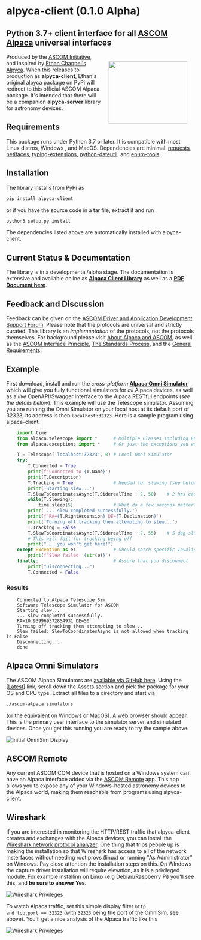 # alpyca-client (0.1.0 Alpha)

## Python 3.7+ client interface for all [ASCOM Alpaca](https://ascom-standards.org/Developer/Alpaca.htm) universal interfaces

<img align="right" width="210" height="166" hspace="20" vspace="20" src="https://ascom-standards.org/alpyca/readme-assets/AlpacaLogo210.png">Produced by the [ASCOM Initiative](https://ascom-standards.org), and inspired by [Ethan Chappel's Alpyca](https://github.com/EthanChappel/Alpyca).
When this releases to production as **alpyca-client**, Ethan's original alpyca package on PyPi will redirect to this official ASCOM Alpaca package. It's intended that there will be a companion **alpyca-server** library for astronomy devices.

## Requirements

This package runs under Python 3.7 or later. It is compatible with most Linux distros, Windows , and MacOS. Dependencies are minimal: [requests](https://pypi.org/project/requests/),
[netifaces](https://pypi.org/project/netifaces/),
[typing-extensions](https://pypi.org/project/typing-extensions/),
[python-dateutil](https://pypi.org/project/python-dateutil/), and
[enum-tools](https://pypi.org/project/enum-tools/).

## Installation

The library installs from PyPi as

```sh
pip install alpyca-client
```

or if you have the source code in a tar file, extract it and run

```sh
python3 setup.py install
```

The dependencies listed above are automatically installed with alpyca-client.

## Current Status & Documentation

The library is in a developmental/alpha stage. The documentation is extensive and available
online as **[Alpaca Client Library](https://ascom-standards.org/alpyca/)** as well as a
**[PDF Document here](https://ascom-standards.org/alpyca/alpyca-client.pdf)**.

## Feedback and Discussion

Feedback can be given on the [ASCOM Driver and Application Development Support Forum](https://ascomtalk.groups.io/g/Developer).
Please note that the protocols are universal and strictly curated. This library is an
_implementation_ of the protocols, not the protocols themselves. For background please visit
[About Alpaca and ASCOM](https://ascom-standards.org/About/Index.htm), as well as the
[ASCOM Interface Principle](https://ascom-standards.org/Standards/InterfacePrinciple.htm),
[The Standards Process](https://ascom-standards.org/Standards/StandardsProcess.htm), and
the [General Requirements](https://ascom-standards.org/Standards/Requirements.htm).

## Example

First download, install and run the _cross-platform_
**[Alpaca Omni Simulator](https://github.com/DanielVanNoord/ASCOM.Alpaca.Simulators#readme)**
which will give you fully functional simulators for _all_ Alpaca devices, as well as a _live_
OpenAPI/Swagger interface to the Alpaca RESTful endpoints (_see the details below_). This example will
use the Telescope simulator. Assuming you are running the Omni Simulator on your local host
at its default port of 32323, its address is then <code>localhost:32323</code>. Here is a sample
program using alpaca-client:

```python
    import time
    from alpaca.telescope import *      # Multiple Classes including Enumerations
    from alpaca.exceptions import *     # Or just the exceptions you want to catch

    T = Telescope('localhost:32323', 0) # Local Omni Simulator
    try:
        T.Connected = True
        print(f'Connected to {T.Name}')
        print(T.Description)
        T.Tracking = True               # Needed for slewing (see below)
        print('Starting slew...')
        T.SlewToCoordinatesAsync(T.SiderealTime + 2, 50)    # 2 hrs east of meridian
        while(T.Slewing):
            time.sleep(5)               # What do a few seconds matter?
        print('... slew completed successfully.')
        print(f'RA={T.RightAscension} DE={T.Declination}')
        print('Turning off tracking then attempting to slew...')
        T.Tracking = False
        T.SlewToCoordinatesAsync(T.SiderealTime + 2, 55)    # 5 deg slew N
        # This will fail for tracking being off
        print("... you won't get here!")
    except Exception as e:              # Should catch specific InvalidOperationException
        print(f'Slew failed: {str(e)}')
    finally:                            # Assure that you disconnect
        print("Disconnecting...")
        T.Connected = False
```

### Results

```tt
    Connected to Alpaca Telescope Sim
    Software Telescope Simulator for ASCOM
    Starting slew...
    ... slew completed successfully.
    RA=10.939969572854931 DE=50
    Turning off tracking then attempting to slew...
    Slew failed: SlewToCoordinatesAsync is not allowed when tracking is False
    Disconnecting...
    done
```

## Alpaca Omni Simulators

The ASCOM Alpaca Simulators are [available via GitHub here](https://github.com/DanielVanNoord/ASCOM.Alpaca.Simulators).
Using the \[[Latest](https://github.com/DanielVanNoord/ASCOM.Alpaca.Simulators/releases/tag/v0.1.2)\] link, scroll down the
Assets section and pick the package for your OS and CPU type. Extract all files to a directory and start via

```sh
./ascom-alpaca.simulators
```

(or the equivalent on Windows or MacOS). A web browser should appear. This is the primary user interface to the simulator
server and simulated devices. Once you get this running you are ready to try the sample above.

![Initial OmniSim Display](https://ascom-standards.org/alpyca/readme-assets/InitialBrowserAnnotated.png)

## ASCOM Remote

Any current ASCOM COM device that is hosted on a Windows system can have an Alpaca interface added via the
[ASCOM Remote](https://github.com/ASCOMInitiative/ASCOMRemote/releases/latest) app. This app allows you to
expose any of your Windows-hosted astronomy devices to the Alpaca world, making them reachable from programs
using alpyca-client.

## Wireshark

If you are interested in monitoring the HTTP/REST traffic that alpyca-client creates and exchanges with the
Alpaca devices, you can install the [Wireshark network protocol analyzer](https://www.wireshark.org/).
One thing that trips people up is making the installation so that Wireshark has access to all of the
network insterfaces without needing root provs (linux) or running "As Administrator" on Windows. Pay close
attention the installation steps on this. On WIndows the capture driver installation will require elevation,
as it is a privileged module. For example installinn on Linux (e.g Debian/Raspberry Pi) you'll see this,
and **be sure to answer Yes**.

![Wireshark Privileges](https://ascom-standards.org/alpyca/readme-assets/WireSharkPrivs.png)

To watch Alpaca traffic, set this simple display filter <code>http and tcp.port == 32323</code>
(with <code>32323</code> being the port of the OmniSim, see above). You'll get a nice analysis
of the Alpaca traffic like this

![Wireshark Privileges](https://ascom-standards.org/alpyca/readme-assets/Wireshark1.png)
